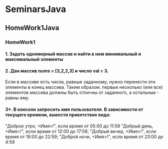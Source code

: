# SeminarsJava
##  HomeWork1Java
### HomeWork1

#### 1. Задать одномерный массив и найти в нем минимальный и максимальный элементы
   
#### 2. Дан массив nums = [3,2,2,3] и число val = 3.
   Если в массиве есть числа, равные заданному, нужно перенести эти элементы в конец массива.
   Таким образом, первые несколько (или все) элементов массива должны быть отличны от заданного, а остальные - равны ему.
   
#### 3*. В консоли запросить имя пользователя. В зависимости от текущего времени, вывести приветствие вида:
"Доброе утро, <Имя>!", если время от 05:00 до 11:59
"Добрый день, <Имя>!", если время от 12:00 до 17:59;
"Добрый вечер, <Имя>!", если время от 18:00 до 22:59;
"Доброй ночи, <Имя>!", если время от 23:00 до 4:59


